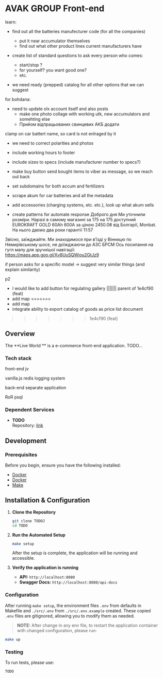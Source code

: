 # AVAK GROUP Front-end

<!-- include photo of cut car battery in website and explain car battery structure -->
<!-- incorporate blog to website -->

learn:
* find out all the batteries manufecturer code (for all the companies)
    * put it near accumulator themselves
    * find out what other product lines current manufacturers have

* create list of standard questions to ask every person who comes:
    * start/stop ?
    * for yourself? you want good one?
    * etc. 

* we need ready (prepped) catalog for all other options that we can suggest



for bohdana:
* need to update olx account itself and also posts
    * make one photo collage with working utk, new accumulators and somehting else 
    * Прийом відпрацьованих свинцевих АКБ додати


clamp on car battert name, so card is not enlraged by it
* we need to correct polarities and photos 

* include working hours to footer
* include sizes to specs (include manufacturer number to specs?)
* make buy button send bought items to viber as message, so we reach out back

* set subdomains for both accum and fertilizers 

* scrape akum for car batteries and all the metadata
* add accessories (charging systems, etc. etc.), look up what akum sells



* create patterns for automate response
Доброго дня
Ми уточнили розміри. Наразі в самому магазині за 175 на 175 доступний EUROKRAFT GOLD 60Ah 600A за ціною 2450.0₴ від Болгарії, Monbat. На нього даємо два роки гарантії
11:57

Звісно, заїжджайте.
Ми знаходимося при в’їзді у Вінницю по Немирівському шосе, не доїжджаючи до АЗС БРСМ
Ось посилання на гугл мапу для зручнішої навігації: https://maps.app.goo.gl/Xv8UuSQWiou2GtJz9

if person asks for a specific model -> suggest very similar things (and explain similarity)

p2
* I would like to add button for regulating gallery
||||||| parent of 1e4cf90 (feat)
* add map 
=======
* add map 
* integrate ability to export catalog of goods as price list document
>>>>>>> 1e4cf90 (feat)










## Overview

The **Live World ** is a e-commerce front-end application. TODO...

### Tech stack

front-end jv

vanilla.js
redis
logging system

back-end separate application 

RoR
psql

### Dependent Services

- **TODO**  
  Repository: [link](https://git.internetbrands.com/smb-portal/smb-portal.git)

## Development

### Prerequisites

Before you begin, ensure you have the following installed:

- [Docker](https://www.docker.com/)
- [Docker](https://www.docker.com/)
- [Make](https://www.gnu.org/software/make/)

## Installation & Configuration

1. **Clone the Repository**

   ```sh
   git clone TODOJ 
   cd TODO 
   ```

2. **Run the Automated Setup**

   ```bash
   make setup
   ```

   After the setup is complete, the application will be running and accessible.

3. **Verify the application is running**
   - **API:** `http://localhost:8080`
   - **Swagger Docs:** `http://localhost:8080/api-docs`


### Configuration

After running `make setup`, the environment files `.env` from defaults in Makefile and `./src/.env` from `./src/.env.example` created. 
These copied `.env` files are gitignored, allowing you to modify them as needed.

> **NOTE:** After change in any env file, to restart the application container with changed configuration, please run:

```bash
make up
```

### Testing

To run tests, please use: 

```sh
TODO
```

<!-- # TODO: what flags are necessary then? -->
<!-- update-submodules-default: -->
<!-- 	git submodule update --init --recursive --remote --merge -->
<!---->

